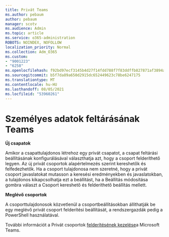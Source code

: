 ```yaml
---
title: Privát Teams
ms.author: pebaum
author: pebaum
manager: scotv
ms.audience: Admin
ms.topic: article
ms.service: o365-administration
ROBOTS: NOINDEX, NOFOLLOW
localization_priority: Normal
ms.collection: Adm_O365
ms.custom:
- "9001223"
- "6258"
ms.openlocfilehash: f92bd97ecf3145b4d27f14fdd788f7f83ddffb827871af3894aec78ba30f6a48
ms.sourcegitcommit: b5f7da89a650d2915dc652449623c78be6247175
ms.translationtype: MT
ms.contentlocale: hu-HU
ms.lasthandoff: 08/05/2021
ms.locfileid: "53960261"
---
```

# <a name="managing-discovery-of-private-teams"></a>Személyes adatok feltárásának Teams

**Új csapatok**

Amikor a csapattulajdonos létrehoz egy privát csapatot, a csapat feltárási beállításának konfigurálásával választhatja azt, hogy a csoport felderíthető legyen. Az új privát csoportok alapértelmezés szerint kereshetők és felfedezhetők. Ha a csoport tulajdonosa nem szeretné, hogy a privát csoport javaslatokat mutasson a keresési eredményekben és javaslatokban, a tulajdonos kikapcsolhatja ezt a beállítást, ha a Beállítás módosítása gombra választ a Csoport kereshető és felderíthető beállítás mellett.  

**Meglévő csoportok**

A csoporttulajdonosok közvetlenül a csoportbeállításokban állíthatják be egy meglévő privát csoport felderítési beállítását, a rendszergazdák pedig a PowerShell használatával.  

További információt a Privát csoportok [felderítésének kezelése](https://docs.microsoft.com/microsoftteams/manage-discovery-of-private-teams)a Microsoft Teams.
